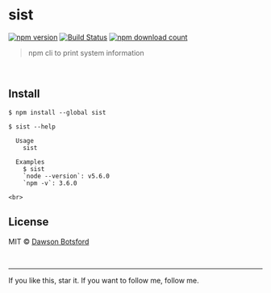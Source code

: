 # sist
[![npm version](https://img.shields.io/npm/v/sist.svg)](https://www.npmjs.com/package/sist)
[![Build Status](https://travis-ci.org/dawsonbotsford/sist.svg?branch=master)](https://travis-ci.org/dawsonbotsford/sist)
[![npm download count](http://img.shields.io/npm/dm/sist.svg?style=flat)](http://npmjs.org/sist)

> npm cli to print system information

<br>

## Install

```
$ npm install --global sist
```

```
$ sist --help

  Usage
    sist

  Examples
    $ sist
    `node --version`: v5.6.0  
    `npm -v`: 3.6.0

<br>
```

## License

MIT © [Dawson Botsford](http://dawsonbotsford.com)

<br>

---
If you like this, star it. If you want to follow me, follow me.
